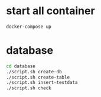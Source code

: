 # start all container
```sh
docker-compose up
```

# database
```sh
cd database
./script.sh create-db
./script.sh create-table
./script.sh insert-testdata
./script.sh check
```
